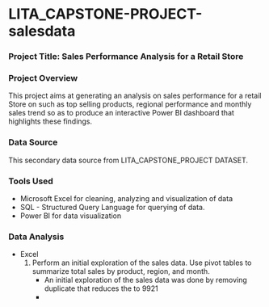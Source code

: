 # LITA_CAPSTONE-PROJECT-salesdata

### Project Title: Sales Performance Analysis for a Retail Store 

### Project Overview
This project aims at generating an analysis on sales performance for a retail Store on such as top selling products, regional performance and monthly sales trend so as to produce an interactive Power BI dashboard that highlights these findings.

### Data Source
This secondary data source from LITA_CAPSTONE_PROJECT DATASET.

### Tools Used
- Microsoft Excel for cleaning, analyzing and visualization of data
- SQL - Structured Query Language for querying of data.
- Power BI for data visualization

### Data Analysis
- Excel
     1. Perform an initial exploration of the sales data. Use pivot tables to summarize total sales by product, region, and month.
         - An initial exploration of the sales data was done by removing duplicate that reduces the to 9921
         - 

